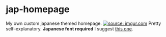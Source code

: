 # jap-homepage
My own custom japanese themed homepage.
<a href="http://imgur.com/uyuR6UP"><img src="http://i.imgur.com/uyuR6UP.png" title="source: imgur.com" /></a>
Pretty self–explanatory. 
<b>Japanese font required</b>
I suggest <a href="https://github.com/adobe-fonts/source-han-sans/tree/release">this one</a>.
